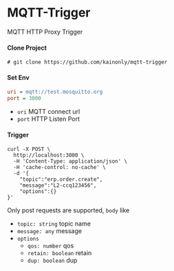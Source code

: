 # MQTT-Trigger

MQTT HTTP Proxy Trigger

#### Clone Project

```shell
# git clone https://github.com/kainonly/mqtt-trigger
```

#### Set Env

```ini
uri = mqtt://test.mosquitto.org
port = 3000
```

- `uri` MQTT connect url
- `port` HTTP Listen Port

#### Trigger

```shell
curl -X POST \
  http://localhost:3000 \
  -H 'Content-Type: application/json' \
  -H 'cache-control: no-cache' \
  -d '{
	"topic":"erp.order.create",
	"message":"L2-ccq123456",
	"options":{}
}'
``` 

Only post requests are supported, `body` like

- `topic: string` topic name
- `message: any` message
- `options`
  - `qos: number` qos
  - `retain: boolean` retain
  - `dup: boolean` dup
